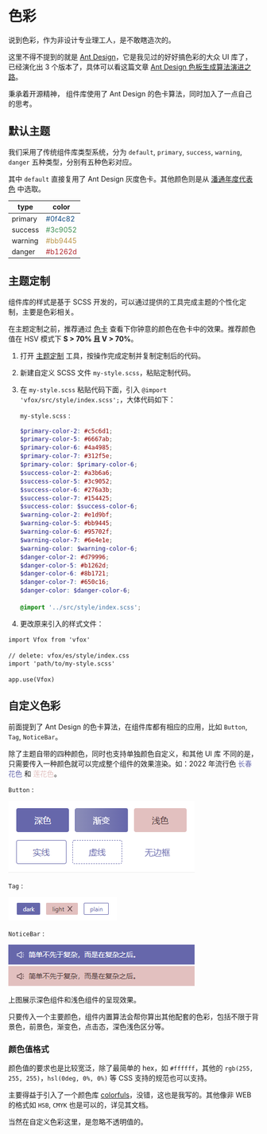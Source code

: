 # 色彩

说到色彩，作为非设计专业理工人，是不敢瞎造次的。

这里不得不提到的就是 [Ant Design](https://ant.design/docs/spec/colors-cn)，它是我见过的好好搞色彩的大众 UI 库了，已经演化出 3 个版本了，具体可以看这篇文章 [Ant Design 色板生成算法演进之路](https://zhuanlan.zhihu.com/p/32422584)。

秉承着开源精神， 组件库使用了 Ant Design 的色卡算法，同时加入了一点自己的思考。

## 默认主题

我们采用了传统组件库类型系统，分为 `default`, `primary`, `success`, `warning`, `danger` 五种类型，分别有五种色彩对应。

其中 `default` 直接复用了 Ant Design 灰度色卡。其他颜色则是从 [潘通年度代表色](http://www.pantone.net.cn/pantone/coloryeardetail.htm?ID=c4b893fb5ad84fc99cb971d01a66584f&language=CN) 中选取。

| type    | color                                |
| ------- | ------------------------------------ |
| primary | <font color="#0f4c82">#0f4c82</font> |
| success | <font color="#3c9052">#3c9052</font> |
| warning | <font color="#bb9445">#bb9445</font> |
| danger  | <font color="#b1262d">#b1262d</font> |

## 主题定制

组件库的样式是基于 SCSS 开发的，可以通过提供的工具完成主题的个性化定制，主要是色彩相关。

在主题定制之前，推荐通过 <a href="../demo/#/ColorCard" target="_blank">色卡</a> 查看下你钟意的颜色在色卡中的效果。推荐颜色值在 HSV 模式下 **S > 70% 且 V > 70%**。

1. 打开 <a href="../demo/#/CustomTheme" target="_blank">主题定制</a> 工具，按操作完成定制并复制定制后的代码。
2. 新建自定义 SCSS 文件 `my-style.scss`，粘贴定制代码。
3. 在 `my-style.scss` 粘贴代码下面，引入 `@import 'vfox/src/style/index.scss';`，大体代码如下：

   `my-style.scss` :

   ```scss
   $primary-color-2: #c5c6d1;
   $primary-color-5: #6667ab;
   $primary-color-6: #4a4985;
   $primary-color-7: #312f5e;
   $primary-color: $primary-color-6;
   $success-color-2: #a3b6a6;
   $success-color-5: #3c9052;
   $success-color-6: #276a3b;
   $success-color-7: #154425;
   $success-color: $success-color-6;
   $warning-color-2: #e1d9bf;
   $warning-color-5: #bb9445;
   $warning-color-6: #95702f;
   $warning-color-7: #6e4e1e;
   $warning-color: $warning-color-6;
   $danger-color-2: #d79996;
   $danger-color-5: #b1262d;
   $danger-color-6: #8b1721;
   $danger-color-7: #650c16;
   $danger-color: $danger-color-6;

   @import '../src/style/index.scss';
   ```

4. 更改原来引入的样式文件：

```
import Vfox from 'vfox'

// delete: vfox/es/style/index.css
import 'path/to/my-style.scss'

app.use(Vfox)
```

## 自定义色彩

前面提到了 Ant Design 的色卡算法，在组件库都有相应的应用，比如 `Button`, `Tag`, `NoticeBar`。

除了主题自带的四种颜色，同时也支持单独颜色自定义，和其他 UI 库 不同的是，只需要传入一种颜色就可以完成整个组件的效果渲染。如：2022 年流行色 <font color="#6667AB">长春花色</font> 和 <font color="#E2C0BF">莲花色</font>。

`Button` :

![color-1.png](./assets/color-1.png)

`Tag` :

![color-2.png](./assets/color-2.png)

`NoticeBar` :

![color-3.png](./assets/color-3.png)
![color-4.png](./assets/color-4.png)

上图展示深色组件和浅色组件的呈现效果。

只要传入一个主要颜色，组件内置算法会帮你算出其他配套的色彩，包括不限于背景色，前景色，渐变色，点击态，深色浅色区分等。

### 颜色值格式

颜色值的要求也是比较宽泛，除了最简单的 hex，如 `#ffffff`，其他的 `rgb(255, 255, 255)`，`hsl(0deg, 0%, 0%)` 等 CSS 支持的规范也可以支持。

主要得益于引入了一个颜色库 [colorfuls](https://github.com/godxiaoji/colorfuls)，没错，这也是我写的。其他像非 WEB 的格式如 `HSB`, `CMYK` 也是可以的，详见其文档。

当然在自定义色彩这里，是忽略不透明值的。
